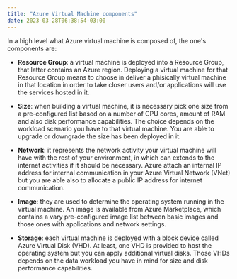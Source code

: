 ```yaml
---
title: "Azure Virtual Machine components"
date: 2023-03-28T06:38:54-03:00
---
```


In a high level what Azure virtual machine is composed of, the one's components are:

- __Resource Group__: a virtual machine is deployed into a Resource Group, that latter contains an Azure region. Deploying a virtual machine for that Resource Group means to choose in deliver a phisically virtual machine in that location in order to take closer users and/or applications will use the services hosted in it.

- __Size__: when building a virtual machine, it is necessary pick one size from a pre-configured list based on a number of CPU cores, amount of RAM and also disk performance capabilities. The choice depends on the workload scenario you have to that virtual machine. You are able to upgrade or downgrade the size has been deployed in it.

- __Network__: it represents the network activity your virtual machine will have with the rest of your environment, in which can extends to the internet activities if it should be necessary. Azure attach an internal IP address for internal communication in your Azure Virtual Network (VNet) but you are able also to allocate a public IP address for internet communication.

- __Image__: they are used to determine the operating system running in the virtual machine. An image is available from Azure Marketplace, which contains a vary pre-configured image list between basic images and those ones with applications and network settings.

- __Storage__: each virtual machine is deployed with a block device called Azure Virtual Disk (VHD). At least, one VHD is provided to host the operating system but you can apply additional virtual disks. Those VHDs depends on the data workload you have in mind for size and disk performance capabilities.